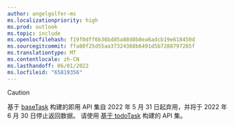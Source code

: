 ```yaml
---
author: angelgolfer-ms
ms.localizationpriority: high
ms.prod: outlook
ms.topic: include
ms.openlocfilehash: f19f0dff6b36bd85a88d8b8ea6adcb19e618450d
ms.sourcegitcommit: ffa80f25d55aa37324368b6491d5b7288797285f
ms.translationtype: MT
ms.contentlocale: zh-CN
ms.lasthandoff: 06/01/2022
ms.locfileid: "65819356"
---
```

<!-- markdownlint-disable MD041-->
>[!CAUTION]
>基于 [baseTask](/graph/api/resources/basetask?view=graph-rest-beta&preserve-view=true) 构建的即用 API 集自 2022 年 5 月 31 日起弃用，并将于 2022 年 6 月 30 日停止返回数据。 请使用 [基于 todoTask](/graph/api/resources/todotask?view=graph-rest-beta&preserve-view=true) 构建的 API 集。 